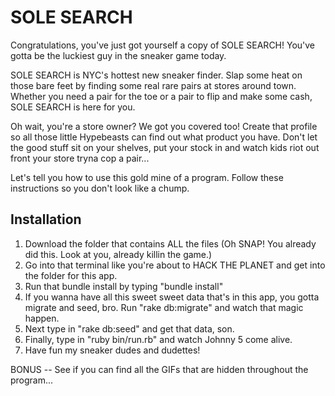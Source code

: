 # SOLE SEARCH

Congratulations, you've just got yourself a copy of SOLE SEARCH! You've gotta be the luckiest guy in the sneaker game today.

SOLE SEARCH is NYC's hottest new sneaker finder. Slap some heat on those bare feet by finding some real rare pairs at stores around town. Whether you need a pair for the toe or a pair to flip and make some cash, SOLE SEARCH is here for you.

Oh wait, you're a store owner? We got you covered too! Create that profile so all those little Hypebeasts can find out what product you have. Don't let the good stuff sit on your shelves, put your stock in and watch kids riot out front your store tryna cop a pair...

Let's tell you how to use this gold mine of a program. Follow these instructions so you don't look like a chump.

## Installation

1. Download the folder that contains ALL the files (Oh SNAP! You already did this. Look at you, already killin the game.)
2. Go into that terminal like you're about to HACK THE PLANET and get into the folder for this app.
3. Run that bundle install by typing "bundle install"
4. If you wanna have all this sweet sweet data that's in this app, you gotta migrate and seed, bro. Run "rake db:migrate" and watch that magic happen.
5. Next type in "rake db:seed" and get that data, son.
6. Finally, type in "ruby bin/run.rb" and watch Johnny 5 come alive.
7. Have fun my sneaker dudes and dudettes!

BONUS -- See if you can find all the GIFs that are hidden throughout the program...

